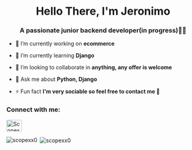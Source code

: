 <h1 align="center">Hello There, I'm Jeronimo</h1>
<h3 align="center">A passionate junior backend developer(in progress)🐱‍🏍</h3>

- 🔭 I’m currently working on **ecommerce**

- 🌱 I’m currently learning **Django**

- 👯 I’m looking to collaborate in **anything, any offer is welcome**

- 💬 Ask me about **Python, Django**

- ⚡ Fun fact **I'm very sociable so feel free to contact me 🤪**

<h3 align="left">Connect with me:</h3>
<p align="left">
<a href="https://discord.gg/ScopexX#6621" target="blank"><img align="center" src="https://raw.githubusercontent.com/rahuldkjain/github-profile-readme-generator/master/src/images/icons/Social/discord.svg" alt="ScopexX#6621" height="30" width="40" /></a>
</p>

<p><img align="left" src="https://github-readme-stats.vercel.app/api/top-langs?username=scopexx0&show_icons=true&theme=highcontrast&title_color=f425d8&hide_border=true&locale=en&layout=compact" alt="scopexx0" /></p>

<p>&nbsp;<img align="center" src="https://github-readme-stats.vercel.app/api?username=scopexx0&show_icons=true&theme=highcontrast&title_color=f425d8&bg_color=000000&hide_border=true&locale=en" alt="scopexx0" /></p>

